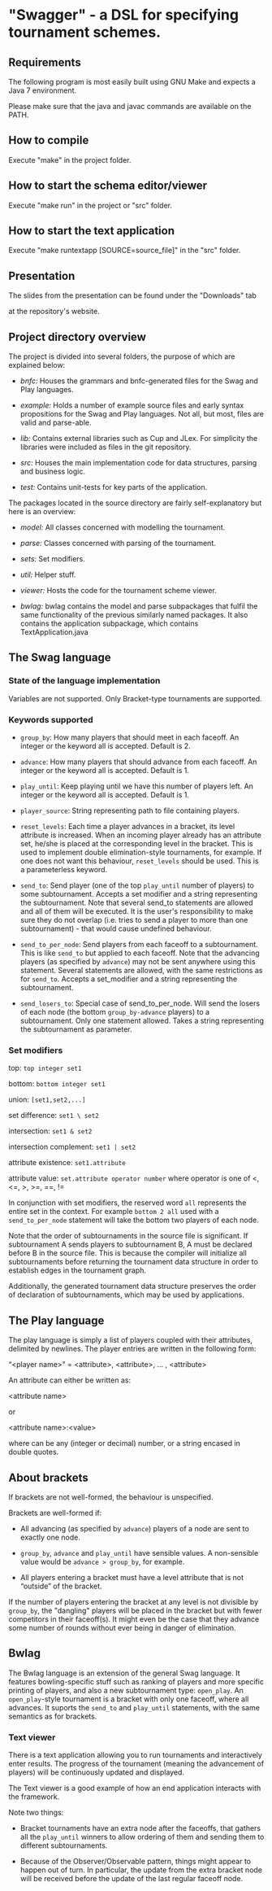 "Swagger" - a DSL for specifying tournament schemes.
====================================================


Requirements
------------

The following program is most easily built using GNU Make and expects a Java 7 environment.

Please make sure that the java and javac commands are available on the PATH.


How to compile
--------------

Execute "make" in the project folder.


How to start the schema editor/viewer
-------------------------------------

Execute "make run" in the project or "src" folder.

How to start the text application
---------------------------------

Execute "make runtextapp [SOURCE=source_file]" in the "src" folder.

Presentation
------------

The slides from the presentation can be found under the "Downloads" tab

at the repository's website.


Project directory overview
--------------------------

The project is divided into several folders, the purpose of which are explained below:

- *bnfc:* Houses the grammars and bnfc-generated files for the Swag and Play languages.

- *example:* Holds a number of example source files and early syntax propositions for the Swag and Play languages. Not all, but most, files are valid and parse-able.

- *lib:* Contains external libraries such as Cup and JLex. For simplicity the libraries were included as files in the git repository.

- *src:* Houses the main implementation code for data structures, parsing and business logic.

- *test:* Contains unit-tests for key parts of the application.

The packages located in the source directory are fairly self-explanatory but here is an overview:

- *model:* All classes concerned with modelling the tournament.

- *parse:* Classes concerned with parsing of the tournament.

- *sets:* Set modifiers.

- *util:* Helper stuff.

- *viewer:* Hosts the code for the tournament scheme viewer.

- *bwlag:* bwlag contains the model and parse subpackages that fulfil the same functionality of the previous similarly named packages. It also contains the application subpackage, which contains TextApplication.java

The Swag language
-----------------

### State of the language implementation

Variables are not supported. Only Bracket-type tournaments are supported.

### Keywords supported

+ `group_by`: How many players that should meet in each faceoff. An integer or the keyword all is accepted. Default is 2.

+ `advance`: How many players that should advance from each faceoff. An integer or the keyword all is accepted. Default is 1.

+ `play_until`: Keep playing until we have this number of players left. An integer or the keyword all is accepted. Default is 1.

+ `player_source`: String representing path to file containing players.

+ `reset_levels`: Each time a player advances in a bracket, its level attribute is increased. When an incoming player already has an attribute set, he/she is placed at the corresponding level in the bracket. This is used to implement double elimination-style tournaments, for example. If one does not want this behaviour, `reset_levels` should be used. This is a parameterless keyword.

+ `send_to`: Send player (one of the top `play_until` number of players) to some subtournament. Accepts a set modifier and a string representing the subtournament. Note that several send_to statements are allowed and all of them will be executed. It is the user's responsibility to make sure they do not overlap (i.e. tries to send a player to more than one subtournament) - that would cause undefined behaviour.

+ `send_to_per_node`: Send players from each faceoff to a subtournament. This is like `send_to` but applied to each faceoff. Note that the advancing players (as specified by `advance`) may not be sent anywhere using this statement. Several statements are allowed, with the same restrictions as for `send_to`. Accepts a set_modifier and a string representing the subtournament.

+ `send_losers_to`: Special case of send_to_per_node. Will send the losers of each node (the bottom `group_by-advance` players) to a subtournament. Only one statement allowed. Takes a string representing the subtournament as parameter.

### Set modifiers

top: `top integer set1`

bottom: `bottom integer set1`

union: `[set1,set2,...]`

set difference: `set1 \ set2`

intersection: `set1 & set2`

intersection complement: `set1 | set2`

attribute existence: `set1.attribute`

attribute value: `set.attribute operator number` where operator is one of <, <=, >, >=, ==, !=

In conjunction with set modifiers, the reserved word `all` represents the entire set in the context. For example `bottom 2 all` used with a `send_to_per_node` statement will take the bottom two players of each node.

Note that the order of subtournaments in the source file is significant. If subtournament A sends players to subtournament B, A must be declared before B in the source file. This is because the compiler will initialize all subtournaments before returning the tournament data structure in order to establish edges in the tournament graph.

Additionally, the generated tournament data structure preserves the order of declaration of subtournaments, which may be used by applications.

The Play language
-----------------

The play language is simply a list of players coupled with their attributes, delimited by newlines. The player entries are written in the following form:

“&lt;player name&gt;” = &lt;attribute&gt;, &lt;attribute&gt;, … , &lt;attribute&gt;

An attribute can either be written as:

&lt;attribute name&gt;

or

&lt;attribute name&gt;:&lt;value&gt;

where <value> can be any (integer or decimal) number, or a string encased in double quotes.

About brackets
--------------

If brackets are not well-formed, the behaviour is unspecified.

Brackets are well-formed if:

- All advancing (as specified by `advance`) players of a node are sent to exactly one node.

- `group_by`, `advance` and `play_until` have sensible values. A non-sensible value would be `advance > group_by`, for example.

- All players entering a bracket must have a level attribute that is not “outside” of the bracket.

If the number of players entering the bracket at any level is not divisible by `group_by`, the "dangling" players will be placed in the bracket but with fewer competitors in their faceoff(s). It might even be the case that they advance some number of rounds without ever being in danger of elimination.


Bwlag
-----

The Bwlag language is an extension of the general Swag language. It features bowling-specific stuff such as ranking of players and more specific printing of players, and also a new subtournament type: `open_play`. An `open_play`-style tournament is a bracket with only one faceoff, where all advances. It suports the `send_to` and `play_until` statements, with the same semantics as for brackets.

### Text viewer

There is a text application allowing you to run tournaments and interactively enter results. The progress of the tournament (meaning the advancement of players) will be continuously updated and displayed.

The Text viewer is a good example of how an end application interacts with the framework.

Note two things:

- Bracket tournaments have an extra node after the faceoffs, that gathers all the `play_until` winners to allow ordering of them and sending them to different subtournaments.

- Because of the Observer/Observable pattern, things might appear to happen out of turn. In particular, the update from the extra bracket node will be received before the update of the last regular faceoff node.


